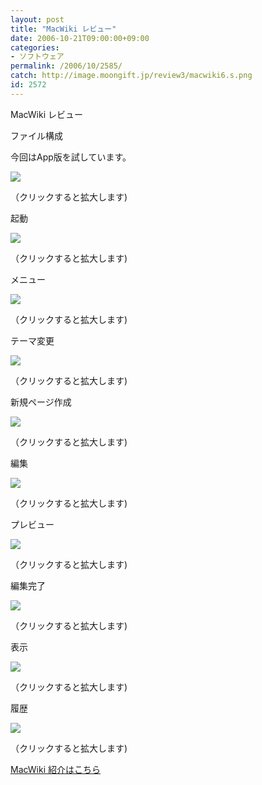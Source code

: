 ```yaml
---
layout: post
title: "MacWiki レビュー"
date: 2006-10-21T09:00:00+09:00
categories:
- ソフトウェア
permalink: /2006/10/2585/
catch: http://image.moongift.jp/review3/macwiki6.s.png
id: 2572
---
```

MacWiki レビュー  
<!--more-->

ファイル構成

  

今回はApp版を試しています。

  

[![](http://image.moongift.jp/review3/macwiki1.s.png)](http://image.moongift.jp/review3/macwiki1.png)  
  
（クリックすると拡大します)

  

起動

  

[![](http://image.moongift.jp/review3/macwiki2.s.png)](http://image.moongift.jp/review3/macwiki2.png)  
  
（クリックすると拡大します)

  

メニュー

  

[![](http://image.moongift.jp/review3/macwiki3.s.png)](http://image.moongift.jp/review3/macwiki3.png)  
  
（クリックすると拡大します)

  

テーマ変更

  

[![](http://image.moongift.jp/review3/macwiki4.s.png)](http://image.moongift.jp/review3/macwiki4.png)  
  
（クリックすると拡大します)

  

新規ページ作成

  

[![](http://image.moongift.jp/review3/macwiki5.s.png)](http://image.moongift.jp/review3/macwiki5.png)  
  
（クリックすると拡大します)

  

編集

  

[![](http://image.moongift.jp/review3/macwiki6.s.png)](http://image.moongift.jp/review3/macwiki6.png)  
  
（クリックすると拡大します)

  

プレビュー

  

[![](http://image.moongift.jp/review3/macwiki7.s.png)](http://image.moongift.jp/review3/macwiki7.png)  
  
（クリックすると拡大します)

  

編集完了

  

[![](http://image.moongift.jp/review3/macwiki8.s.png)](http://image.moongift.jp/review3/macwiki8.png)  
  
（クリックすると拡大します)

  

表示

  

[![](http://image.moongift.jp/review3/macwiki9.s.png)](http://image.moongift.jp/review3/macwiki9.png)  
  
（クリックすると拡大します)

  

履歴

  

[![](http://image.moongift.jp/review3/macwiki10.s.png)](http://image.moongift.jp/review3/macwiki10.png)  
  
（クリックすると拡大します)

  

[MacWiki 紹介はこちら](http://oss.moongift.jp/intro/i-2584.html)

